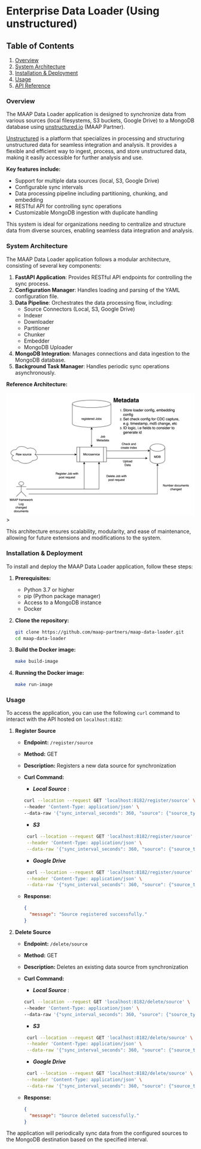 # Enterprise Data Loader (Using unstructured)

## Table of Contents

1. [Overview](#overview)
2. [System Architecture](#system-architecture)
3. [Installation & Deployment](#installation--deployment)
4. [Usage](#usage)
5. [API Reference](#api-reference)

### Overview

The MAAP Data Loader application is designed to synchronize data from various sources (local filesystems, S3 buckets, Google Drive) to a MongoDB database using [unstructured.io](https://unstructured.io) (MAAP Partner). 


[Unstructured](https://unstructured.io) is a platform that specializes in processing and structuring unstructured data for seamless integration and analysis. It provides a flexible and efficient way to ingest, process, and store unstructured data, making it easily accessible for further analysis and use.



**Key features include:**
- Support for multiple data sources (local, S3, Google Drive)
- Configurable sync intervals
- Data processing pipeline including partitioning, chunking, and embedding
- RESTful API for controlling sync operations
- Customizable MongoDB ingestion with duplicate handling

This system is ideal for organizations needing to centralize and structure data from diverse sources, enabling seamless data integration and analysis.

### System Architecture

The MAAP Data Loader application follows a modular architecture, consisting of several key components:

1. **FastAPI Application**: Provides RESTful API endpoints for controlling the sync process.
2. **Configuration Manager**: Handles loading and parsing of the YAML configuration file.
3. **Data Pipeline**: Orchestrates the data processing flow, including:
   - Source Connectors (Local, S3, Google Drive)
   - Indexer
   - Downloader
   - Partitioner
   - Chunker
   - Embedder
   - MongoDB Uploader
4. **MongoDB Integration**: Manages connections and data ingestion to the MongoDB database.
5. **Background Task Manager**: Handles periodic sync operations asynchronously.

**Reference Architecture:**

![Arch_Diagram.png](ent-data-arch.png)>

This architecture ensures scalability, modularity, and ease of maintenance, allowing for future extensions and modifications to the system.

### Installation & Deployment

To install and deploy the MAAP Data Loader application, follow these steps:

1. **Prerequisites:**
   - Python 3.7 or higher
   - pip (Python package manager)
   - Access to a MongoDB instance
   - Docker

2. **Clone the repository:**
   ```sh
   git clone https://github.com/maap-partners/maap-data-loader.git
   cd maap-data-loader
   ```

3. **Build the Docker image:**
   ```sh
   make build-image
   ```

4. **Running the Docker image:**
   ```sh
   make run-image
   ```

### Usage

To access the application, you can use the following `curl` command to interact with the API hosted on `localhost:8182`:


1. **Register Source**
   - **Endpoint:** `/register/source`
   - **Method:** GET
   - **Description:** Registers a new data source for synchronization
   - **Curl Command:**
      -  ***Local Source*** : 
      ```sh
      curl --location --request GET 'localhost:8182/register/source' \
      --header 'Content-Type: application/json' \
      --data-raw '{"sync_interval_seconds": 360, "source": {"source_type": "local", "params": {"remote_url": "<source-url-folder-path>", "chunking_strategy": "by_title", "chunk_max_characters": "1500", "chunk_overlap": "100"}}, "destination": {"mongodb_uri": "<your-mongodb-connection-string>", "database": "<your-db-name>", "collection": "<your-collection-name>", "index_name": "default", "embedding_path": "embeddings", "embedding_dimensions": embedding-model-dims, "id_fields": ["field1","field2" ], "create_md5": true, "batch_size": 100}}'
      ```

      -  ***S3***
     ```sh
      curl --location --request GET 'localhost:8182/register/source' \
      --header 'Content-Type: application/json' \
      --data-raw '{"sync_interval_seconds": 360, "source": {"source_type": "s3", "credentials": {"aws_access_key_id": "<your-aws-access-key-id>", "aws_secret_access_key": "<your-aws-secret-key>", "aws_session_token": "<your-aws-session-token>"}, "params": {"remote_url": "<source-url-folder-path>", "chunking_strategy": "by_title", "chunk_max_characters": "1500", "chunk_overlap": "100"}}, "destination": {"mongodb_uri": "<your-mongodb-connection-string>", "database": "<your-db-name>", "collection": "<your-collection-name>", "index_name": "default", "embedding_path": "embeddings", "embedding_dimensions": embedding-model-dims, "id_fields": ["field1","field2" ], "create_md5": true, "batch_size": 100}}'
      ```

      -  ***Google Drive***
     ```sh
      curl --location --request GET 'localhost:8182/register/source' \
      --header 'Content-Type: application/json' \
      --data-raw '{"sync_interval_seconds": 360, "source": {"source_type": "google-drive", "credentials": {"gcp_service_account_key_string": "<gcp_service_account_key_string>", "google_drive_folder_id": "<google_drive_folder_id>"}, "params": {"remote_url": "<source-url-folder-path>", "chunking_strategy": "by_title", "chunk_max_characters": "1500", "chunk_overlap": "100"}}, "destination": {"mongodb_uri": "<your-mongodb-connection-string>", "database": "<your-db-name>", "collection": "<your-collection-name>", "index_name": "default", "embedding_path": "embeddings", "embedding_dimensions": embedding-model-dims, "id_fields": ["field1","field2" ], "create_md5": true, "batch_size": 100}}'
      ```

   - **Response:**
     ```json
     {
       "message": "Source registered successfully."
     }
     ```

2. **Delete Source**
   - **Endpoint:** `/delete/source`
   - **Method:** GET
   - **Description:** Deletes an existing data source from synchronization
   - **Curl Command:**
      -  ***Local Source*** : 
      ```sh
      curl --location --request GET 'localhost:8182/delete/source' \
      --header 'Content-Type: application/json' \
      --data-raw '{"sync_interval_seconds": 360, "source": {"source_type": "local", "params": {"remote_url": "<source-url-folder-path>", "chunking_strategy": "by_title", "chunk_max_characters": "1500", "chunk_overlap": "100"}}, "destination": {"mongodb_uri": "<your-mongodb-connection-string>", "database": "<your-db-name>", "collection": "<your-collection-name>", "index_name": "default", "embedding_path": "embeddings", "embedding_dimensions": embedding-model-dims, "id_fields": ["field1","field2" ], "create_md5": true, "batch_size": 100}}'
      ```

      -  ***S3***
     ```sh
      curl --location --request GET 'localhost:8182/delete/source' \
      --header 'Content-Type: application/json' \
      --data-raw '{"sync_interval_seconds": 360, "source": {"source_type": "s3", "credentials": {"aws_access_key_id": "<your-aws-access-key-id>", "aws_secret_access_key": "<your-aws-secret-key>", "aws_session_token": "<your-aws-session-token>"}, "params": {"remote_url": "<source-url-folder-path>", "chunking_strategy": "by_title", "chunk_max_characters": "1500", "chunk_overlap": "100"}}, "destination": {"mongodb_uri": "<your-mongodb-connection-string>", "database": "<your-db-name>", "collection": "<your-collection-name>", "index_name": "default", "embedding_path": "embeddings", "embedding_dimensions": embedding-model-dims, "id_fields": ["field1","field2" ], "create_md5": true, "batch_size": 100}}'
      ```

      -  ***Google Drive***
     ```sh
      curl --location --request GET 'localhost:8182/delete/source' \
      --header 'Content-Type: application/json' \
      --data-raw '{"sync_interval_seconds": 360, "source": {"source_type": "google-drive", "credentials": {"gcp_service_account_key_string": "<gcp_service_account_key_string>", "google_drive_folder_id": "<google_drive_folder_id>"}, "params": {"remote_url": "<source-url-folder-path>", "chunking_strategy": "by_title", "chunk_max_characters": "1500", "chunk_overlap": "100"}}, "destination": {"mongodb_uri": "<your-mongodb-connection-string>", "database": "<your-db-name>", "collection": "<your-collection-name>", "index_name": "default", "embedding_path": "embeddings", "embedding_dimensions": embedding-model-dims, "id_fields": ["field1","field2" ], "create_md5": true, "batch_size": 100}}'
      ```

   - **Response:**
     ```json
     {
       "message": "Source deleted successfully."
     }
     ```

The application will periodically sync data from the configured sources to the MongoDB destination based on the specified interval.
